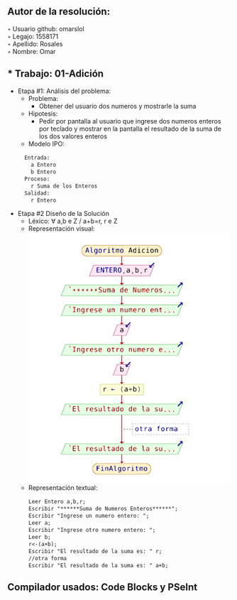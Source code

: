 ## Autor de la resolución:  
◦ Usuario github: omarslol  
◦ Legajo: 1558171  
◦ Apellido: Rosales  
◦ Nombre: Omar  

## * Trabajo: 01-Adición  
  * Etapa #1: Análisis del problema:  
    * Problema:  
      * Obtener del usuario dos numeros y mostrarle la suma  
    * Hipotesis:  
      * Pedir por pantalla al usuario que ingrese dos numeros enteros por teclado y mostrar en la pantalla el resultado de la suma de los dos valores enteros  
    * Modelo IPO:  
    ~~~
      Entrada:  
        a Entero  
        b Entero  
      Proceso:  
        r Suma de los Enteros  
      Salidad:  
        r Entero  
    ~~~
  * Etapa #2 Diseño de la Solución   
    * Léxico: ∀ a,b е Z / a+b=r, r e Z  
    * Representación visual:  
        ![adicion](https://github.com/omarslol/AED/blob/master/Imagenes/Adicion/Adicion.png)
    * Representación textual:  
      ~~~
      Leer Entero a,b,r;
      Escribir "******Suma de Numeros Enteros******";
      Escribir "Ingrese un numero entero: ";
      Leer a;
      Escribir "Ingrese otro numero entero: ";
      Leer b;
      r<-(a+b);
      Escribir "El resultado de la suma es: " r;
      //otra forma
      Escribir "El resultado de la suma es: " a+b;
      ~~~
## Compilador usados: Code Blocks y PSeInt
